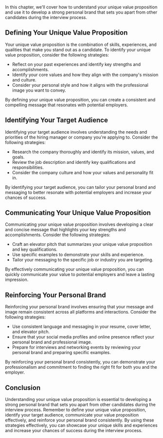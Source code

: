 
In this chapter, we'll cover how to understand your unique value proposition and use it to develop a strong personal brand that sets you apart from other candidates during the interview process.

Defining Your Unique Value Proposition
--------------------------------------

Your unique value proposition is the combination of skills, experiences, and qualities that make you stand out as a candidate. To identify your unique value proposition, consider the following strategies:

* Reflect on your past experiences and identify key strengths and accomplishments.
* Identify your core values and how they align with the company's mission and culture.
* Consider your personal style and how it aligns with the professional image you want to convey.

By defining your unique value proposition, you can create a consistent and compelling message that resonates with potential employers.

Identifying Your Target Audience
--------------------------------

Identifying your target audience involves understanding the needs and priorities of the hiring manager or company you're applying to. Consider the following strategies:

* Research the company thoroughly and identify its mission, values, and goals.
* Review the job description and identify key qualifications and responsibilities.
* Consider the company culture and how your values and personality fit in.

By identifying your target audience, you can tailor your personal brand and messaging to better resonate with potential employers and increase your chances of success.

Communicating Your Unique Value Proposition
-------------------------------------------

Communicating your unique value proposition involves developing a clear and concise message that highlights your key strengths and accomplishments. Consider the following strategies:

* Craft an elevator pitch that summarizes your unique value proposition and key qualifications.
* Use specific examples to demonstrate your skills and experience.
* Tailor your messaging to the specific job or industry you are targeting.

By effectively communicating your unique value proposition, you can quickly communicate your value to potential employers and leave a lasting impression.

Reinforcing Your Personal Brand
-------------------------------

Reinforcing your personal brand involves ensuring that your message and image remain consistent across all platforms and interactions. Consider the following strategies:

* Use consistent language and messaging in your resume, cover letter, and elevator pitch.
* Ensure that your social media profiles and online presence reflect your personal brand and professional image.
* Prepare for interviews and networking events by reviewing your personal brand and preparing specific examples.

By reinforcing your personal brand consistently, you can demonstrate your professionalism and commitment to finding the right fit for both you and the employer.

Conclusion
----------

Understanding your unique value proposition is essential to developing a strong personal brand that sets you apart from other candidates during the interview process. Remember to define your unique value proposition, identify your target audience, communicate your value proposition effectively, and reinforce your personal brand consistently. By using these strategies effectively, you can showcase your unique skills and experiences and increase your chances of success during the interview process.
